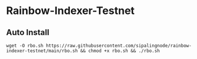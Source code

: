 # Rainbow-Indexer-Testnet

## Auto Install
```
wget -O rbo.sh https://raw.githubusercontent.com/sipalingnode/rainbow-indexer-testnet/main/rbo.sh && chmod +x rbo.sh && ./rbo.sh
```
